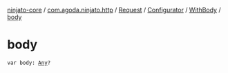 [ninjato-core](../../../../index.md) / [com.agoda.ninjato.http](../../../index.md) / [Request](../../index.md) / [Configurator](../index.md) / [WithBody](index.md) / [body](./body.md)

# body

`var body: `[`Any`](https://kotlinlang.org/api/latest/jvm/stdlib/kotlin/-any/index.html)`?`